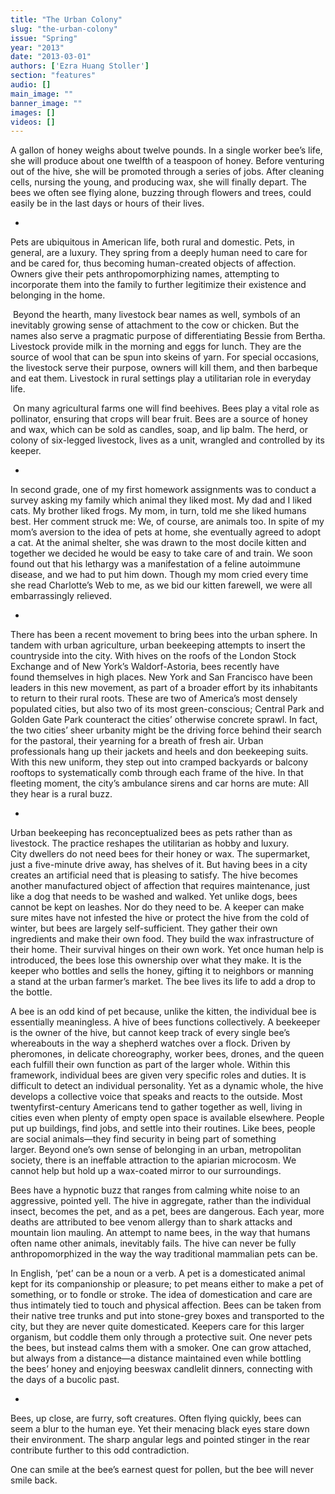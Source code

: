 ```yaml
---
title: "The Urban Colony"
slug: "the-urban-colony"
issue: "Spring"
year: "2013"
date: "2013-03-01"
authors: ['Ezra Huang Stoller']
section: "features"
audio: []
main_image: ""
banner_image: ""
images: []
videos: []
---
```

A gallon of honey weighs about twelve pounds. In a single worker bee’s life, she will produce about one twelfth of a teaspoon of honey. Before venturing out of the hive, she will be promoted through a series of jobs. After cleaning cells, nursing the young, and producing wax, she will finally depart. The bees we often see flying alone, buzzing through flowers and trees, could easily be in the last days or hours of their lives. 

*

Pets are ubiquitous in American life, both rural and domestic. Pets, in general, are a luxury. They spring from a deeply human need to care for and be cared for, thus becoming human-created objects of affection. Owners give their pets anthropomorphizing names, attempting to incorporate them into the family to further legitimize their existence and belonging in the home. 

 Beyond the hearth, many livestock bear names as well, symbols of an inevitably growing sense of attachment to the cow or chicken. But the names also serve a pragmatic purpose of differentiating Bessie from Bertha. Livestock provide milk in the morning and eggs for lunch. They are the source of wool that can be spun into skeins of yarn. For special occasions, the livestock serve their purpose, owners will kill them, and then barbeque and eat them. Livestock in rural settings play a utilitarian role in everyday life. 

 On many agricultural farms one will find beehives. Bees play a vital role as pollinator, ensuring that crops will bear fruit. Bees are a source of honey and wax, which can be sold as candles, soap, and lip balm. The herd, or colony of six-legged livestock, lives as a unit, wrangled and controlled by its keeper. 

*

In second grade, one of my first homework assignments was to conduct a survey asking my family which animal they liked most. My dad and I liked cats. My brother liked frogs. My mom, in turn, told me she liked humans best. Her comment struck me: We, of course, are animals too. In spite of my mom’s aversion to the idea of pets at home, she eventually agreed to adopt a cat. At the animal shelter, she was drawn to the most docile kitten and together we decided he would be easy to take care of and train. We soon found out that his lethargy was a manifestation of a feline autoimmune disease, and we had to put him down. Though my mom cried every time she read Charlotte’s Web to me, as we bid our kitten farewell, we were all embarrassingly relieved. 

*

There has been a recent movement to bring bees into the urban sphere. In tandem with urban agriculture, urban beekeeping attempts to insert the countryside into the city. With hives on the roofs of the London Stock Exchange and of New York’s Waldorf-Astoria, bees recently have found themselves in high places. New York and San Francisco have been leaders in this new movement, as part of a broader effort by its inhabitants to return to their rural roots. These are two of America’s most densely populated cities, but also two of its most green-conscious; Central Park and Golden Gate Park counteract the cities’ otherwise concrete sprawl. In fact, the two cities’ sheer urbanity might be the driving force behind their search for the pastoral, their yearning for a breath of fresh air. Urban professionals hang up their jackets and heels and don beekeeping suits. With this new uniform, they step out into cramped backyards or balcony rooftops to systematically comb through each frame of the hive. In that fleeting moment, the city’s ambulance sirens and car horns are mute: All they hear is a rural buzz. 

*

Urban beekeeping has reconceptualized bees as pets rather than as livestock. The practice reshapes the utilitarian as hobby and luxury. City dwellers do not need bees for their honey or wax. The supermarket, just a five-minute drive away, has shelves of it. But having bees in a city creates an artificial need that is pleasing to satisfy. The hive becomes another manufactured object of affection that requires maintenance, just like a dog that needs to be washed and walked. Yet unlike dogs, bees cannot be kept on leashes. Nor do they need to be. A keeper can make sure mites have not infested the hive or protect the hive from the cold of winter, but bees are largely self-sufficient. They gather their own ingredients and make their own food. They build the wax infrastructure of their home. Their survival hinges on their own work. Yet once human help is introduced, the bees lose this ownership over what they make. It is the keeper who bottles and sells the honey, gifting it to neighbors or manning a stand at the urban farmer’s market. The bee lives its life to add a drop to the bottle. 

A bee is an odd kind of pet because, unlike the kitten, the individual bee is essentially meaningless. A hive of bees functions collectively. A beekeeper is the owner of the hive, but cannot keep track of every single bee’s whereabouts in the way a shepherd watches over a flock. Driven by pheromones, in delicate choreography, worker bees, drones, and the queen each fulfill their own function as part of the larger whole. Within this framework, individual bees are given very specific roles and duties. It is difficult to detect an individual personality. Yet as a dynamic whole, the hive develops a collective voice that speaks and reacts to the outside. Most twentyfirst-century Americans tend to gather together as well, living in cities even when plenty of empty open space is available elsewhere. People put up buildings, find jobs, and settle into their routines. Like bees, people are social animals—they find security in being part of something larger. Beyond one’s own sense of belonging in an urban, metropolitan society, there is an ineffable attraction to the apiarian microcosm. We cannot help but hold up a wax-coated mirror to our surroundings.

Bees have a hypnotic buzz that ranges from calming white noise to an aggressive, pointed yell. The hive in aggregate, rather than the individual insect, becomes the pet, and as a pet, bees are dangerous. Each year, more deaths are attributed to bee venom allergy than to shark attacks and mountain lion mauling. An attempt to name bees, in the way that humans often name other animals, inevitably fails. The hive can never be fully anthropomorphized in the way the way traditional mammalian pets can be. 

In English, ‘pet’ can be a noun or a verb. A pet is a domesticated animal kept for its companionship or pleasure; to pet means either to make a pet of something, or to fondle or stroke. The idea of domestication and care are thus intimately tied to touch and physical affection. Bees can be taken from their native tree trunks and put into stone-grey boxes and transported to the city, but they are never quite domesticated. Keepers care for this larger organism, but coddle them only through a protective suit. One never pets the bees, but instead calms them with a smoker. One can grow attached, but always from a distance—a distance maintained even while bottling the bees’ honey and enjoying beeswax candlelit dinners, connecting with the days of a bucolic past. 

*

Bees, up close, are furry, soft creatures. Often flying quickly, bees can seem a blur to the human eye. Yet their menacing black eyes stare down their environment. The sharp angular legs and pointed stinger in the rear contribute further to this odd contradiction.

One can smile at the bee’s earnest quest for pollen, but the bee will never smile back.

 

